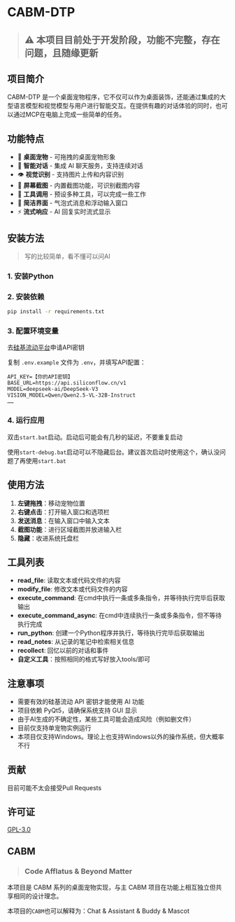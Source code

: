 # CABM-DTP

> ## ⚠️ 本项目目前处于**开发阶段**，功能不完整，存在问题，且随缘更新

## 项目简介

CABM-DTP 是一个桌面宠物程序，它不仅可以作为桌面装饰，还能通过集成的大型语言模型和视觉模型与用户进行智能交互。在提供有趣的对话体验的同时，也可以通过MCP在电脑上完成一些简单的任务。

## 功能特点

- 🐾 **桌面宠物** - 可拖拽的桌面宠物形象
- 💬 **智能对话** - 集成 AI 聊天服务，支持连续对话
- 👁️ **视觉识别** - 支持图片上传和内容识别
- 📸 **屏幕截图** - 内置截图功能，可识别截图内容
- 🔧 **工具调用** - 预设多种工具，可以完成一些工作
- 🎯 **简洁界面** - 气泡式消息和浮动输入窗口
- ⚡ **流式响应** - AI 回复实时流式显示


## 安装方法
> 写的比较简单，看不懂可以问AI
### 1. 安装Python

### 2. 安装依赖
```bash
pip install -r requirements.txt
```

### 3. 配置环境变量
去[硅基流动平台](https://cloud.siliconflow.cn/i/mVqMyTZk)申请API密钥

复制 `.env.example` 文件为 `.env`，并填写API配置：
```
API_KEY=【你的API密钥】
BASE_URL=https://api.siliconflow.cn/v1
MODEL=deepseek-ai/DeepSeek-V3
VISION_MODEL=Qwen/Qwen2.5-VL-32B-Instruct
……
```

### 4. 运行应用
双击`start.bat`启动。启动后可能会有几秒的延迟，不要重复启动

使用`start-debug.bat`启动可以不隐藏后台。建议首次启动时使用这个，确认没问题了再使用`start.bat`

## 使用方法

1. **左键拖拽**：移动宠物位置
2. **右键点击**：打开输入窗口和选项栏
3. **发送消息**：在输入窗口中输入文本
4. **截图功能**：进行区域截图并放进输入栏
5. **隐藏**：收进系统托盘栏

## 工具列表
- **read_file**: 读取文本或代码文件的内容
- **modify_file**: 修改文本或代码文件的内容
- **execute_command**: 在cmd中执行一条或多条指令，并等待执行完毕后获取输出
- **execute_command_async**: 在cmd中连续执行一条或多条指令，但不等待执行完成
- **run_python**: 创建一个Python程序并执行，等待执行完毕后获取输出
- **read_notes**: 从记录的笔记中检索相关信息
- **recollect**: 回忆以前的对话和事件
- **自定义工具**：按照相同的格式写好放入tools/即可

## 注意事项

- 需要有效的硅基流动 API 密钥才能使用 AI 功能
- 项目依赖 PyQt5，请确保系统支持 GUI 显示
- 由于AI生成的不确定性，某些工具可能会造成风险（例如删文件）
- 目前仅支持单宠物实例运行
- 本项目仅支持Windows。理论上也支持Windows以外的操作系统，但大概率不行

## 贡献
目前可能不太会接受Pull Requests

## 许可证

[GPL-3.0](LICENSE)

## CABM
> ### Code Afflatus & Beyond Matter

本项目是 CABM 系列的桌面宠物实现，与主 CABM 项目在功能上相互独立但共享相同的设计理念。

本项目的`CABM`也可以解释为：Chat & Assistant & Buddy & Mascot